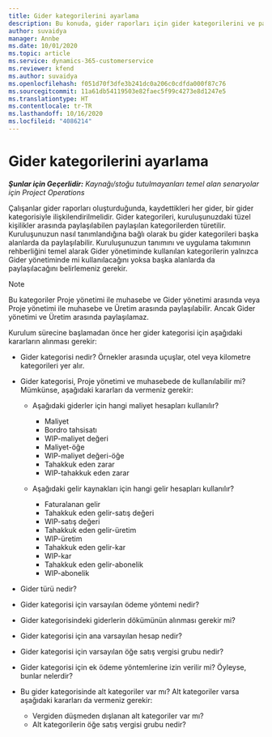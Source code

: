 ```yaml
---
title: Gider kategorilerini ayarlama
description: Bu konuda, gider raporları için gider kategorilerini ve paylaşılan kategorileri ayarlama hakkında bilgiler sağlanmaktadır.
author: suvaidya
manager: Annbe
ms.date: 10/01/2020
ms.topic: article
ms.service: dynamics-365-customerservice
ms.reviewer: kfend
ms.author: suvaidya
ms.openlocfilehash: f051d70f3dfe3b241dc0a206c0cdfda000f87c76
ms.sourcegitcommit: 11a61db54119503e82faec5f99c4273e8d1247e5
ms.translationtype: HT
ms.contentlocale: tr-TR
ms.lasthandoff: 10/16/2020
ms.locfileid: "4086214"
---
```

# <a name="set-up-expense-categories"></a>Gider kategorilerini ayarlama

_**Şunlar için Geçerlidir:** Kaynağı/stoğu tutulmayanları temel alan senaryolar için Project Operations_

Çalışanlar gider raporları oluşturduğunda, kaydettikleri her gider, bir gider kategorisiyle ilişkilendirilmelidir. Gider kategorileri, kuruluşunuzdaki tüzel kişilikler arasında paylaşılabilen paylaşılan kategorilerden türetilir. Kuruluşunuzun nasıl tanımlandığına bağlı olarak bu gider kategorileri başka alanlarda da paylaşılabilir. Kuruluşunuzun tanımını ve uygulama takımının rehberliğini temel alarak Gider yönetiminde kullanılan kategorilerin yalnızca Gider yönetiminde mi kullanılacağını yoksa başka alanlarda da paylaşılacağını belirlemeniz gerekir.

> [!NOTE]
> Bu kategoriler Proje yönetimi ile muhasebe ve Gider yönetimi arasında veya Proje yönetimi ile muhasebe ve Üretim arasında paylaşılabilir. Ancak Gider yönetimi ve Üretim arasında paylaşılamaz.

Kurulum sürecine başlamadan önce her gider kategorisi için aşağıdaki kararların alınması gerekir:

- Gider kategorisi nedir? Örnekler arasında uçuşlar, otel veya kilometre kategorileri yer alır.
- Gider kategorisi, Proje yönetimi ve muhasebede de kullanılabilir mi? Mümkünse, aşağıdaki kararları da vermeniz gerekir:

    - Aşağıdaki giderler için hangi maliyet hesapları kullanılır?

        - Maliyet
        - Bordro tahsisatı
        - WIP-maliyet değeri
        - Maliyet-öğe
        - WIP-maliyet değeri-öğe
        - Tahakkuk eden zarar
        - WIP-tahakkuk eden zarar

    - Aşağıdaki gelir kaynakları için hangi gelir hesapları kullanılır?

        - Faturalanan gelir
        - Tahakkuk eden gelir-satış değeri
        - WIP-satış değeri
        - Tahakkuk eden gelir-üretim
        - WIP-üretim
        - Tahakkuk eden gelir-kar
        - WIP-kar
        - Tahakkuk eden gelir-abonelik
        - WIP-abonelik

- Gider türü nedir?
- Gider kategorisi için varsayılan ödeme yöntemi nedir?
- Gider kategorisindeki giderlerin dökümünün alınması gerekir mi?
- Gider kategorisi için ana varsayılan hesap nedir?
- Gider kategorisi için varsayılan öğe satış vergisi grubu nedir?
- Gider kategorisi için ek ödeme yöntemlerine izin verilir mi? Öyleyse, bunlar nelerdir?
- Bu gider kategorisinde alt kategoriler var mı? Alt kategoriler varsa aşağıdaki kararları da vermeniz gerekir:

    - Vergiden düşmeden dışlanan alt kategoriler var mı?
    - Alt kategorilerin öğe satış vergisi grubu nedir?
